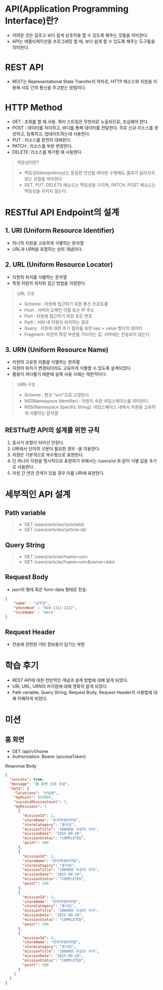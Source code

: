 # API(Application Programming Interface)란?

- 어려운 것은 감추고 보다 쉽게 상호작용 할 수 있도록 해주는 것들을 의미한다.
- API는 애플리케이션을 프로그래밍 할 때, 보다 쉽게 할 수 있도록 해주는 도구들을 의미한다.

# REST API

- REST는 Representational State Transfer의 약자로, HTTP 메소드와 자원을 이용해 서로 간의 통신을 주고받는 방법이다.

# HTTP Method

- GET   : 조회를 할 때 사용. 쿼리 스트링은 무방비로 노출되므로, 조심해야 한다.
- POST  : 데이터를 처리하고, 바디를 통해 데이터를 전달한다. 주로 신규 리소스를 생성하고, 등록하고, 업데이트하는데 사용한다.
- PUT   : 리소스를 완전히 대체한다.
- PATCH : 리소스를 부분 변경한다.
- DELETE: 리소스를 제거할 때 사용한다.

> 멱등성이란?
> - 멱등성(Idempotency)는 동일한 연산을 여러번 수행해도 결과가 달라지지 않는 성질을 의미한다
> - GET, PUT, DELETE 메소드는 멱등성을 가지며, PATCH, POST 메소드는 멱등성을 가지지 않는다.

# RESTful API Endpoint의 설계

## 1. URI (Uniform Resource Identifier)

- 하나의 자원을 고유하게 식별하는 문자열
- URL과 URN을 포함하는 상위 개념이다.

## 2. URL (Uniform Resource Locator)

- 자원의 위치를 식별하는 문자열
- 특정 자원의 위치와 접근 방법을 지정한다.

> URL 구조
> - Scheme  : 자원에 접근하기 위한 통신 프로토콜
> - Host    : 서버의 도메인 이름 또는 IP 주소
> - Port    : 자원에 접근하기 위한 포트 번호
> - Path    : 서버 내 자원이 위치하는 경로
> - Query   : 자원에 대한 추가 질의를 위한 key = value 형식의 데이터
> - Fragment: 자원의 특정 부분을 가리키는 값. 서버에는 전송되지 않는다.

## 3. URN (Uniform Resource Name)

- 자원의 고유한 이름을 식별하는 문자열
- 자원의 위치가 변경되더라도 고유하게 식별할 수 있도록 설계되었다.
- 활용이 까다롭기 때문에 실제 사용 사례는 제한적이다.

> URN 구조
> - Scheme                        : 항상 "urn"으로 고정된다.
> - NID(Namespace Identifier)     : 자원이 속한 네임스페이스를 의미한다.
> - NSS(Namespace Specific String): 네임스페이스 내에서 자원을 고유하게 식별하는 문자열

## RESTful한 API의 설계를 위한 규칙

1. 동사가 포함이 되어선 안된다.
2. URI에서 단어의 구분이 필요한 경우 -을 이용한다.
3. 자원은 기본적으로 복수형으로 표현한다.
4. 단 하나의 자원을 명시적으로 표현하기 위해서는 /users/id 와 같이 식별 값을 추가로 사용한다.
5. 자원 간 연관 관계가 있을 경우 이를 URI에 표현한다.

# 세부적인 API 설계

## Path variable

> - GET /users/articles/{articleId}
> - GET /users/articles/{article-id}

## Query String

> - GET /users/articles?name=umc
> - GET /users/articles?name=umc&owner=ddol

## Request Body

- json의 형태 혹은 form-data 형태로 전송.

```json
{
	"name" : "김주헌",
	"phoneNum" : "010-1111-2222",
	"nickName" : "mark"
}
```

## Request Header

- 전송에 관련된 기타 정보들이 담기는 부분

# 학습 후기

- REST API에 대한 전반적인 개념과 설계 방법에 대해 알게 되었다.
- URI, URL, URN의 차이점에 대해 명확히 알게 되었다.
- Path variable, Query String, Request Body, Request Header의 사용법에 대해 이해하게 되었다.

# 미션

## 홈 화면

- GET /api/v1/home
- Authorization: Bearer {accessToken}

Response Body
```json
{
  "success": true,
  "message": "홈 화면 조회 성공",
  "data": {
    "locations": "안암동",
    "myPoint": 999999,
    "successMissionCount": 7,
    "myMissions": [
      {
        "missionId": 1,
        "storeName": "반이학생마라탕",
        "storeCategory": "중식당",
        "missionTitle": "10000원 이상의 식사",
        "missionDate": "2025-09-20",
        "missionStatus": "COMPLETED",
        "point": 500
      },
      {
        "missionId": 2,
        "storeName": "반이학생마라탕",
        "storeCategory": "중식당",
        "missionTitle": "10000원 이상의 식사",
        "missionDate": "2025-09-20",
        "missionStatus": "COMPLETED",
        "point": 500
      },
      {
        "missionId": 3,
        "storeName": "반이학생마라탕",
        "storeCategory": "중식당",
        "missionTitle": "10000원 이상의 식사",
        "missionDate": "2025-09-20",
        "missionStatus": "COMPLETED",
        "point": 500
      },
      {
        "missionId": 4,
        "storeName": "반이학생마라탕",
        "storeCategory": "중식당",
        "missionTitle": "10000원 이상의 식사",
        "missionDate": "2025-09-20",
        "missionStatus": "COMPLETED",
        "point": 500
      }
    ]
  }
}
```